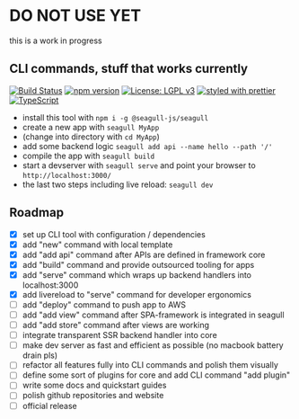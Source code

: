 # DO NOT USE YET

this is a work in progress

## CLI commands, stuff that works currently

[![Build Status](https://travis-ci.org/seagull-js/seagull-cli.svg?branch=master)](https://travis-ci.org/seagull-js/seagull-cli)
[![npm version](https://badge.fury.io/js/%40seagull-js%2Fseagull-cli.svg)](https://badge.fury.io/js/%40seagull-js%2Fseagull-cli)
[![License: LGPL v3](https://img.shields.io/badge/License-LGPL%20v3-blue.svg)](http://www.gnu.org/licenses/lgpl-3.0)
[![styled with prettier](https://img.shields.io/badge/styled_with-prettier-ff69b4.svg)](https://github.com/prettier/prettier)
[![TypeScript](https://badges.frapsoft.com/typescript/code/typescript.svg?v=101)](https://github.com/ellerbrock/typescript-badges/)

- install this tool with `npm i -g @seagull-js/seagull`
- create a new app with `seagull MyApp`
- (change into directory with `cd MyApp`)
- add some backend logic `seagull add api --name hello --path '/'`
- compile the app with `seagull build`
- start a devserver with `seagull serve` and point your browser to `http://localhost:3000/`
- the last two steps including live reload: `seagull dev`

## Roadmap

- [x] set up CLI tool with configuration / dependencies
- [x] add "new" command with local template
- [x] add "add api" command after APIs are defined in framework core
- [x] add "build" command and provide outsourced tooling for apps
- [x] add "serve" command which wraps up backend handlers into localhost:3000
- [x] add livereload to "serve" command for developer ergonomics
- [ ] add "deploy" command to push app to AWS
- [ ] add "add view" command after SPA-framework is integrated in seagull
- [ ] add "add store" command after views are working
- [ ] integrate transparent SSR backend handler into core
- [ ] make dev server as fast and efficient as possible (no macbook battery drain pls)
- [ ] refactor all features fully into CLI commands and polish them visually
- [ ] define some sort of plugins for core and add CLI command "add plugin"
- [ ] write some docs and quickstart guides
- [ ] polish github repositories and website
- [ ] official release